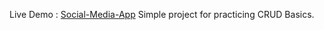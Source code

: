 Live Demo : <a href="[url](https://riajul-alam.github.io/Social-Media-App/)">Social-Media-App</a>
Simple project for practicing CRUD Basics.
